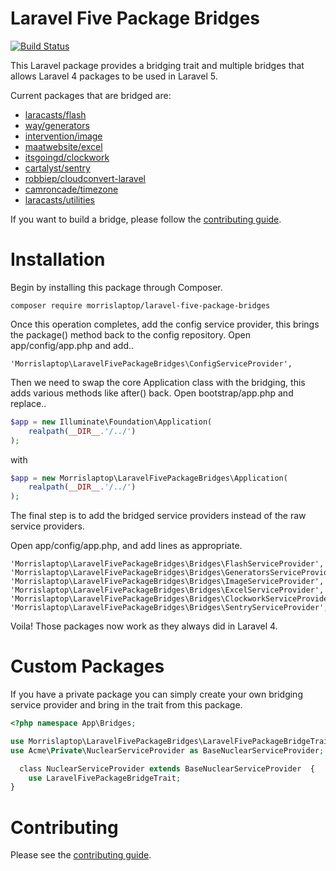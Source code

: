 # Laravel Five Package Bridges

[![Build Status](https://travis-ci.org/morrislaptop/LaravelFivePackageBridges.svg?branch=master)](https://travis-ci.org/morrislaptop/LaravelFivePackageBridges)

This Laravel package provides a bridging trait and multiple bridges that allows Laravel 4 packages to be used in Laravel 5.

Current packages that are bridged are:

* [laracasts/flash](https://github.com/laracasts/flash)
* [way/generators](https://github.com/JeffreyWay/Laravel-4-Generators)
* [intervention/image](https://github.com/Intervention/image)
* [maatwebsite/excel](https://github.com/Maatwebsite/Laravel-Excel)
* [itsgoingd/clockwork](https://github.com/itsgoingd/clockwork)
* [cartalyst/sentry](https://github.com/cartalyst/sentry)
* [robbiep/cloudconvert-laravel](https://github.com/robbiepaul/cloudconvert-laravel)
* [camroncade/timezone](https://github.com/camroncade/timezone)
* [laracasts/utilities](https://github.com/laracasts/PHP-Vars-To-Js-Transformer)

If you want to build a bridge, please follow the [contributing guide](CONTRIBUTING.md).

# Installation

Begin by installing this package through Composer.

	composer require morrislaptop/laravel-five-package-bridges

Once this operation completes, add the config service provider, this brings the package() method back
to the config repository. Open app/config/app.php and add..

	'Morrislaptop\LaravelFivePackageBridges\ConfigServiceProvider',

Then we need to swap the core Application class with the bridging, this adds various methods like after()
back. Open bootstrap/app.php and replace..

```php
$app = new Illuminate\Foundation\Application(
    realpath(__DIR__.'/../')
);
```

with

```php
$app = new Morrislaptop\LaravelFivePackageBridges\Application(
    realpath(__DIR__.'/../')
);
```

The final step is to add the bridged service providers instead of the raw service providers.

Open app/config/app.php, and add lines as appropriate.

	'Morrislaptop\LaravelFivePackageBridges\Bridges\FlashServiceProvider', 
	'Morrislaptop\LaravelFivePackageBridges\Bridges\GeneratorsServiceProvider',
	'Morrislaptop\LaravelFivePackageBridges\Bridges\ImageServiceProvider',
	'Morrislaptop\LaravelFivePackageBridges\Bridges\ExcelServiceProvider',
	'Morrislaptop\LaravelFivePackageBridges\Bridges\ClockworkServiceProvider',
	'Morrislaptop\LaravelFivePackageBridges\Bridges\SentryServiceProvider',

Voila! Those packages now work as they always did in Laravel 4.

# Custom Packages

If you have a private package you can simply create your own bridging service provider and bring in the trait from this package.

```php
<?php namespace App\Bridges;  

use Morrislaptop\LaravelFivePackageBridges\LaravelFivePackageBridgeTrait; 
use Acme\Private\NuclearServiceProvider as BaseNuclearServiceProvider;

  class NuclearServiceProvider extends BaseNuclearServiceProvider  {  
	use LaravelFivePackageBridgeTrait;  
}

```

# Contributing

Please see the [contributing guide](CONTRIBUTING.md). 


